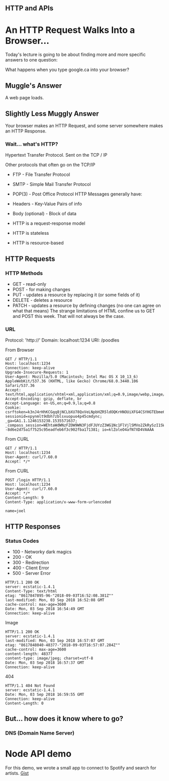 ## HTTP and APIs

# An HTTP Request Walks Into a Browser...

Today's lecture is going to be about finding more and more specific answers to one question:

What happens when you type google.ca into your browser?

## Muggle's Answer

A web page loads.

## Slightly Less Muggly Answer

Your browser makes an HTTP Request, and some server somewhere makes an HTTP Response.

### Wait... what's HTTP?

Hypertext Transfer Protocol. Sent on the TCP / IP

Other protocols that often go on the TCP/IP

* FTP - File Transfer Protocol
* SMTP - Simple Mail Transfer Protocol
* POP(3) - Post Office Protocol
HTTP Messages generally have:

* Headers - Key-Value Pairs of info
* Body (optional) - Block of data
* HTTP is a request-response model
* HTTP is stateless 
* HTTP is resource-based

## HTTP Requests

### HTTP Methods

* GET - read-only
* POST - for making changes
* PUT - updates a resource by replacing it (or some fields of it)
* DELETE - deletes a resource
* PATCH - updates a resource by defining changes (no one can agree on what that means)
The strange limitations of HTML confine us to GET and POST this week. That will not always be the case.

### URL

Protocol: 'http://' Domain: localhost:1234 URI: /poodles

From Browser
```
GET / HTTP/1.1
Host: localhost:1234
Connection: keep-alive
Upgrade-Insecure-Requests: 1
User-Agent: Mozilla/5.0 (Macintosh; Intel Mac OS X 10_13_6) AppleWebKit/537.36 (KHTML, like Gecko) Chrome/68.0.3440.106 Safari/537.36
Accept: text/html,application/xhtml+xml,application/xml;q=0.9,image/webp,image/apng,*/*;q=0.8
Accept-Encoding: gzip, deflate, br
Accept-Language: en-US,en;q=0.9,la;q=0.8
Cookie: csrftoken=k3nJ4rHhKCGqq8jNCLbXU78QxVeLNpbHZR5ldOQKrHNOUiXFG4CSYHGTEbme6SeJ; sessionid=xpynmlt9dbh7zblsxuopuo4p45cmdync; _ga=GA1.1.1246153238.1535571637; _compass_session=WEhtaWdWNzFZOW9WN3FjdFJUYzZ3WG1Nc1FlVjlSMVo2ZkRySzI1SWtoMFlFbFZZNktTNHM2bUJWNHhLWmxPeWhuMks2eHBLWVFDM2NGY3cxN3MrNkYzbVpRTUh2cFZ3NDBuQ0I0c1JxTStENlVCR1RPbm8rYmxlNG9VSUJWZkIvUlFqNklCQnM5Y240VGx0aHNqeGd3d2MyWTVKVWFUTmpyNDJMdWJBRTZ1ZmQ0RUN5UUs3WW1RY3VveDlzaEpJZnNEU1BDdzdQUnAvaHpIYVBTaVVMZz09LS0wNXJaSHhZT2o3QnZVWXhKZm9ZbWd3PT0%3D--8d6e2d75a1f7525c95eadfeb6f3c902fba171381; io=klZoleO4afN7XD4VAAAA
```
From CURL
```
GET / HTTP/1.1
Host: localhost:1234
User-Agent: curl/7.60.0
Accept: */*
```
From CURL
```
POST /login HTTP/1.1
Host: localhost:1234
User-Agent: curl/7.60.0
Accept: */*
Content-Length: 9
Content-Type: application/x-www-form-urlencoded

name=joel
```
## HTTP Responses

### Status Codes

* 100 - Networky dark magics
* 200 - OK
* 300 - Redirection
* 400 - Client Error
* 500 - Server Error
```
HTTP/1.1 200 OK
server: ecstatic-1.4.1
Content-Type: text/html
etag: "8617847895-96-"2018-09-03T16:52:08.381Z""
last-modified: Mon, 03 Sep 2018 16:52:08 GMT
cache-control: max-age=3600
Date: Mon, 03 Sep 2018 16:54:49 GMT
Connection: keep-alive
```
Image
```
HTTP/1.1 200 OK
server: ecstatic-1.4.1
last-modified: Mon, 03 Sep 2018 16:57:07 GMT
etag: "8617848040-48377-"2018-09-03T16:57:07.284Z""
cache-control: max-age=3600
content-length: 48377
content-type: image/jpeg; charset=utf-8
Date: Mon, 03 Sep 2018 16:57:37 GMT
Connection: keep-alive
```
404
```
HTTP/1.1 404 Not Found
server: ecstatic-1.4.1
Date: Mon, 03 Sep 2018 16:59:55 GMT
Connection: keep-alive
Content-Length: 0
```
## But... how does it know where to go?

### DNS (Domain Name Server)

# Node API demo
For this demo, we wrote a small app to connect to Spotify and search for artists.
[Gist](https://mandrillapp.com/track/click/30244704/gist.github.com?p=eyJzIjoiajZxNmpoRGtUaExKZDhUWGt3NzV5WG92U29jIiwidiI6MSwicCI6IntcInVcIjozMDI0NDcwNCxcInZcIjoxLFwidXJsXCI6XCJodHRwczpcXFwvXFxcL2dpc3QuZ2l0aHViLmNvbVxcXC9Kb2VsQ29kZXNcXFwvMGYxZTY4ZTkzZjVhZjBhN2Q1ZWExZGFjMWZmNDc1MjlcIixcImlkXCI6XCI4MTUyMDE4YWViNWM0Y2NiODZjMzQxNDljMmFlZmIzN1wiLFwidXJsX2lkc1wiOltcIjA0OGFmMTY1ZjgzNTdmYjVmZDBhNTFhNzUyMTQwYjA3YWRmM2UyNTRcIl19In0)
